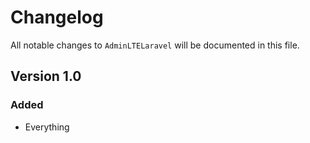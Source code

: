 # Changelog

All notable changes to `AdminLTELaravel` will be documented in this file.

## Version 1.0

### Added
- Everything
